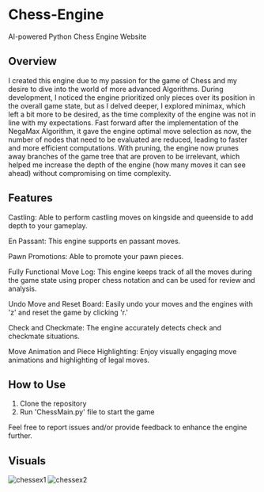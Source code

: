 # Chess-Engine
AI-powered Python Chess Engine Website
## Overview
I created this engine due to my passion for the game of Chess and my desire to dive into the world of more advanced Algorithms. During development, I noticed the engine prioritized only pieces over its position in the overall game state, but as I delved deeper, I explored minimax, which left a bit more to be desired, as the time complexity of the engine was not in line with my expectations. Fast forward after the implementation of the NegaMax Algorithm, it gave the engine optimal move selection as now, the number of nodes that need to be evaluated are reduced, leading to faster and more efficient computations. With pruning, the engine now prunes away branches of the game tree that are proven to be irrelevant, which helped me increase the depth of the engine (how many moves it can see ahead) without compromising on time complexity. 

## Features
Castling: Able to perform castling moves on kingside and queenside to add depth to your gameplay.

En Passant: This engine supports en passant moves.

Pawn Promotions: Able to promote your pawn pieces.

Fully Functional Move Log: This engine keeps track of all the moves during the game state using proper chess notation and can be used for review and analysis. 

Undo Move and Reset Board: Easily undo your moves and the engines with 'z' and reset the game by clicking 'r.'

Check and Checkmate: The engine accurately detects check and checkmate situations.

Move Animation and Piece Highlighting: Enjoy visually engaging move animations and highlighting of legal moves.

## How to Use
1. Clone the repository
2. Run 'ChessMain.py' file to start the game

Feel free to report issues and/or provide feedback to enhance the engine further.

## Visuals
![chessex1](https://github.com/xMarkGergis/Chess-Engine/assets/121286835/25f0cc78-1f9d-4cf0-b270-032ba3537a98)
![chessex2](https://github.com/xMarkGergis/Chess-Engine/assets/121286835/fd2fd9a7-2c11-4058-b562-56e39ec00508)

